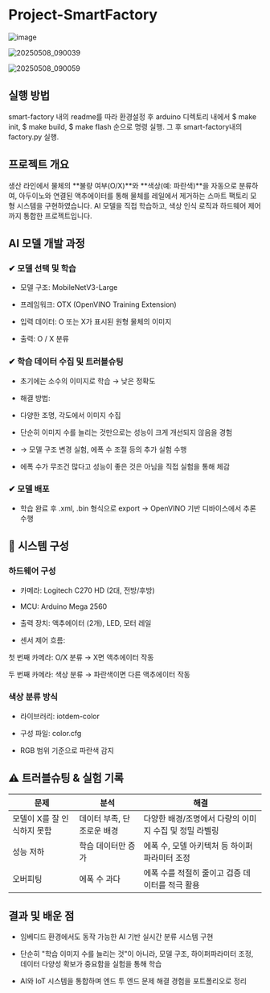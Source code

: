 # Project-SmartFactory

![image](https://github.com/user-attachments/assets/dd5ef29f-0fd9-4608-bd37-edbe52ff2812)

![20250508_090039](https://github.com/user-attachments/assets/23c348de-7685-4770-a19a-71248c354326)

![20250508_090059](https://github.com/user-attachments/assets/bd1d6951-a3c7-4b2a-a308-2f9730dd5610)




## 실행 방법
smart-factory 내의 readme를 따라 환경설정 후 arduino 디렉토리 내에서 $ make init, $ make build, $ make flash 순으로 명령 실행.
그 후 smart-factory내의 factory.py 실행.

## 프로젝트 개요

생산 라인에서 물체의 **불량 여부(O/X)**와 **색상(예: 파란색)**을 자동으로 분류하여, 아두이노와 연결된 액추에이터를 통해 물체를 레일에서 제거하는 스마트 팩토리 모형 시스템을 구현하였습니다. AI 모델을 직접 학습하고, 색상 인식 로직과 하드웨어 제어까지 통합한 프로젝트입니다.

## AI 모델 개발 과정

### ✔ 모델 선택 및 학습
* 모델 구조: MobileNetV3-Large

* 프레임워크: OTX (OpenVINO Training Extension)

* 입력 데이터: O 또는 X가 표시된 원형 물체의 이미지

* 출력: O / X 분류

### ✔ 학습 데이터 수집 및 트러블슈팅

* 초기에는 소수의 이미지로 학습 → 낮은 정확도
* 해결 방법:

* 다양한 조명, 각도에서 이미지 수집

* 단순히 이미지 수를 늘리는 것만으로는 성능이 크게 개선되지 않음을 경험

* → 모델 구조 변경 실험, 에폭 수 조절 등의 추가 실험 수행

* 에폭 수가 무조건 많다고 성능이 좋은 것은 아님을 직접 실험을 통해 체감

### ✔ 모델 배포
* 학습 완료 후 .xml, .bin 형식으로 export → OpenVINO 기반 디바이스에서 추론 수행

## 🎥 시스템 구성
### 하드웨어 구성
* 카메라: Logitech C270 HD (2대, 전방/후방)

* MCU: Arduino Mega 2560

* 출력 장치: 액추에이터 (2개), LED, 모터 레일

* 센서 제어 흐름:

첫 번째 카메라: O/X 분류 → X면 액추에이터 작동

두 번째 카메라: 색상 분류 → 파란색이면 다른 액추에이터 작동

### 색상 분류 방식
* 라이브러리: iotdem-color

* 구성 파일: color.cfg

* RGB 범위 기준으로 파란색 감지

## ⚠ 트러블슈팅 & 실험 기록
| 문제 | 분석 | 해결 |
|----|----|----|
| 모델이 X를 잘 인식하지 못함 |	데이터 부족, 단조로운 배경 | 다양한 배경/조명에서 다량의 이미지 수집 및 정밀 라벨링 |
| 성능 저하 | 학습 데이터만 증가 | 에폭 수, 모델 아키텍처 등 하이퍼파라미터 조정 |
| 오버피팅 | 에폭 수 과다 |	에폭 수를 적절히 줄이고 검증 데이터를 적극 활용 |

## 결과 및 배운 점
* 임베디드 환경에서도 동작 가능한 AI 기반 실시간 분류 시스템 구현

* 단순히 "학습 이미지 수를 늘리는 것"이 아니라, 모델 구조, 하이퍼파라미터 조정, 데이터 다양성 확보가 중요함을 실험을 통해 학습

* AI와 IoT 시스템을 통합하며 엔드 투 엔드 문제 해결 경험을 포트폴리오로 정리


